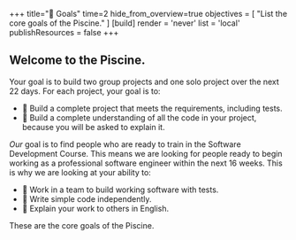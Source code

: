 +++
title="🎯 Goals"
time=2
hide_from_overview=true
objectives = [
  "List the core goals of the Piscine."
]
[build]
  render = 'never'
  list = 'local'
  publishResources = false
+++

## Welcome to the Piscine.

Your goal is to build two group projects and one solo project over the next 22 days. For each project, your goal is to:

- 🎯 Build a complete project that meets the requirements, including tests.
- 🎯 Build a complete understanding of all the code in your project, because you will be asked to explain it.

_Our_ goal is to find people who are ready to train in the Software Development Course. This means we are looking for people ready to begin working as a professional software engineer within the next 16 weeks. This is why we are looking at your ability to:

- 🎯 Work in a team to build working software with tests.
- 🎯 Write simple code independently.
- 🎯 Explain your work to others in English.

These are the core goals of the Piscine.
